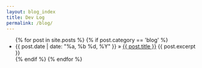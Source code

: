 ```yaml
---
layout: blog_index
title: Dev Log
permalink: /blog/
---
```


<ul>
  {% for post in site.posts %}
  	{% if post.category == 'blog' %}
    <li>
      <span class="date">{{ post.date | date: "%a, %b %d, %Y" }}</span> &raquo;
      <a href="{{ post.url }}">{{ post.title }}</a>
      {{ post.excerpt }}
    </li>
    {% endif %}
  {% endfor %}
</ul>